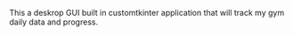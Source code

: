 This a deskrop GUI built in customtkinter application that will track my gym daily data and progress.
